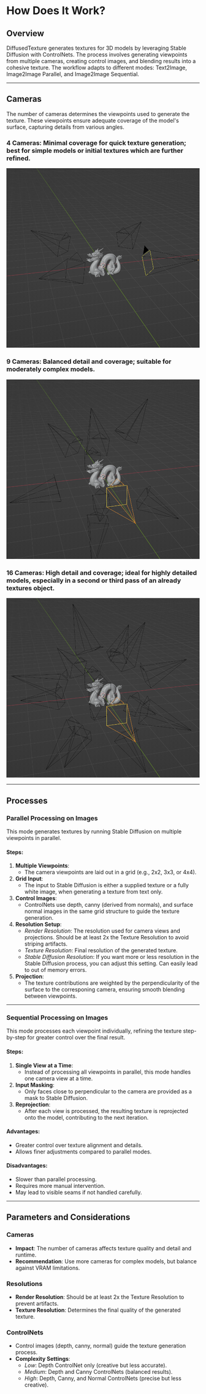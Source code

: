 # How Does It Work?

## Overview
DiffusedTexture generates textures for 3D models by leveraging Stable Diffusion with ControlNets. The process involves generating viewpoints from multiple cameras, creating control images, and blending results into a cohesive texture. The workflow adapts to different modes: Text2Image, Image2Image Parallel, and Image2Image Sequential.

---

## Cameras
The number of cameras determines the viewpoints used to generate the texture. These viewpoints ensure adequate coverage of the model's surface, capturing details from various angles.

### **4 Cameras:** Minimal coverage for quick texture generation; best for simple models or initial textures which are further refined.
![4 Cameras](https://github.com/FrederikHasecke/diffused-texture-addon/blob/master/images/process/cameras_4.png)

### **9 Cameras:** Balanced detail and coverage; suitable for moderately complex models.
![9 Cameras](https://github.com/FrederikHasecke/diffused-texture-addon/blob/master/images/process/cameras_9.png)

### **16 Cameras:** High detail and coverage; ideal for highly detailed models, especially in a second or third pass of an already textures object.
![16 Cameras](https://github.com/FrederikHasecke/diffused-texture-addon/blob/master/images/process/cameras_16.png)

---

## Processes

### **Parallel Processing on Images**
This mode generates textures by running Stable Diffusion on multiple viewpoints in parallel.

#### Steps:
1. **Multiple Viewpoints**:
   - The camera viewpoints are laid out in a grid (e.g., 2x2, 3x3, or 4x4).
2. **Grid Input**:
   - The input to Stable Diffusion is either a supplied texture or a fully white image, when generating a texture from text only.
3. **Control Images**:
   - ControlNets use depth, canny (derived from normals), and surface normal images in the same grid structure to guide the texture generation.
4. **Resolution Setup**:
   - *Render Resolution*: The resolution used for camera views and projections. Should be at least 2x the Texture Resolution to avoid striping artifacts.
   - *Texture Resolution*: Final resolution of the generated texture.
   - *Stable Diffusion Resolution*: If you want more or less resolution in the Stable Diffusion process, you can adjust this setting. Can easily lead to out of memory errors.
5. **Projection**:
   - The texture contributions are weighted by the perpendicularity of the surface to the corresponing camera, ensuring smooth blending between viewpoints.

---

### **Sequential Processing on Images**
This mode processes each viewpoint individually, refining the texture step-by-step for greater control over the final result.

#### Steps:
1. **Single View at a Time**:
   - Instead of processing all viewpoints in parallel, this mode handles one camera view at a time.
2. **Input Masking**:
   - Only faces close to perpendicular to the camera are provided as a mask to Stable Diffusion.
3. **Reprojection**:
   - After each view is processed, the resulting texture is reprojected onto the model, contributing to the next iteration.

#### Advantages:
- Greater control over texture alignment and details.
- Allows finer adjustments compared to parallel modes.

#### Disadvantages:
- Slower than parallel processing.
- Requires more manual intervention.
- May lead to visible seams if not handled carefully.

---

## Parameters and Considerations

### Cameras
- **Impact**: The number of cameras affects texture quality and detail and runtime.
- **Recommendation**: Use more cameras for complex models, but balance against VRAM limitations.

### Resolutions
- **Render Resolution**: Should be at least 2x the Texture Resolution to prevent artifacts.
- **Texture Resolution**: Determines the final quality of the generated texture.

### ControlNets
- Control images (depth, canny, normal) guide the texture generation process.
- **Complexity Settings**:
  - *Low*: Depth ControlNet only (creative but less accurate).
  - *Medium*: Depth and Canny ControlNets (balanced results).
  - *High*: Depth, Canny, and Normal ControlNets (precise but less creative).

